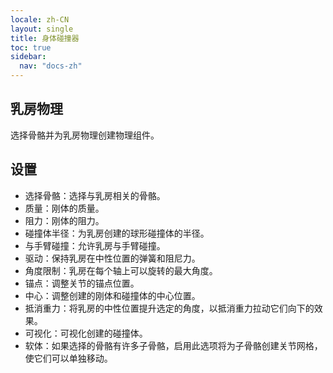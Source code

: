 ```yaml
---
locale: zh-CN
layout: single
title: 身体碰撞器
toc: true
sidebar:
  nav: "docs-zh"
---
```

## 乳房物理

选择骨骼并为乳房物理创建物理组件。


## 设置

* 选择骨骼：选择与乳房相关的骨骼。
* 质量：刚体的质量。
* 阻力：刚体的阻力。
* 碰撞体半径：为乳房创建的球形碰撞体的半径。
* 与手臂碰撞：允许乳房与手臂碰撞。
* 驱动：保持乳房在中性位置的弹簧和阻尼力。
* 角度限制：乳房在每个轴上可以旋转的最大角度。
* 锚点：调整关节的锚点位置。
* 中心：调整创建的刚体和碰撞体的中心位置。
* 抵消重力：将乳房的中性位置提升选定的角度，以抵消重力拉动它们向下的效果。
* 可视化：可视化创建的碰撞体。
* 软体：如果选择的骨骼有许多子骨骼，启用此选项将为子骨骼创建关节网格，使它们可以单独移动。